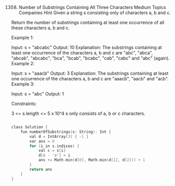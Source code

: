 1358. Number of Substrings Containing All Three Characters
Medium
Topics
Companies
Hint
Given a string s consisting only of characters a, b and c.

Return the number of substrings containing at least one occurrence of all these characters a, b and c.

 

Example 1:

Input: s = "abcabc"
Output: 10
Explanation: The substrings containing at least one occurrence of the characters a, b and c are "abc", "abca", "abcab", "abcabc", "bca", "bcab", "bcabc", "cab", "cabc" and "abc" (again). 
Example 2:

Input: s = "aaacb"
Output: 3
Explanation: The substrings containing at least one occurrence of the characters a, b and c are "aaacb", "aacb" and "acb". 
Example 3:

Input: s = "abc"
Output: 1
 

Constraints:

3 <= s.length <= 5 x 10^4
s only consists of a, b or c characters.

```c

class Solution {
    fun numberOfSubstrings(s: String): Int {
        val d = IntArray(3) { -1 }
        var ans = 0
        for (i in s.indices) {
            val c = s[i]
            d[c - 'a'] = i
            ans += Math.min(d[0], Math.min(d[1], d[2])) + 1
        }
        return ans
    }
}
```
